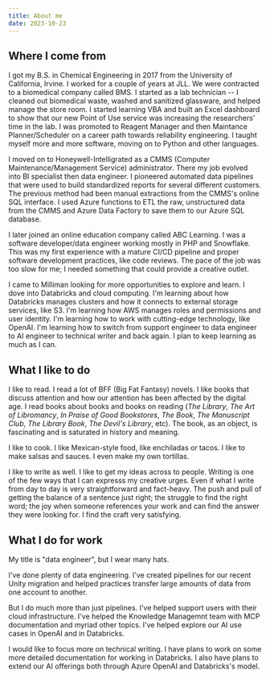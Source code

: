 ```yaml
---
title: About me
date: 2023-10-23
---
```


## Where I come from

I got my B.S. in Chemical Engineering in 2017 from the University of California, Irvine. I worked for a couple of years at JLL. We were contracted to a biomedical company called BMS. I started as a lab technician -- I cleaned out biomedical waste, washed and sanitized glassware, and helped manage the store room. I started learning VBA and built an Excel dashboard to show that our new Point of Use service was increasing the researchers' time in the lab. I was promoted to Reagent Manager and then Maintance Planner/Scheduler on a career path towards reliability engineering. I taught myself more and more software, moving on to Python and other languages.

I moved on to Honeywell-Intelligrated as a CMMS (Computer Maintenance/Management Service) administrator. There my job evolved into BI specialist then data engineer. I pioneered automated data pipelines that were used to build standardized reports for several different customers. The previous method had been manual extractions from the CMMS's online SQL interface. I used Azure functions to ETL the raw, unstructured data from the CMMS and Azure Data Factory to save them to our Azure SQL database.

I later joined an online education company called ABC Learning. I was a software developer/data engineer working mostly in PHP and Snowflake. This was my first experience with a mature CI/CD pipeline and proper software development practices, like code reviews. The pace of the job was too slow for me; I needed something that could provide a creative outlet.

I came to Milliman looking for more opportunities to explore and learn. I dove into Databricks and cloud computing. I'm learning about how Databricks manages clusters and how it connects to external storage services, like S3. I'm learning how AWS manages roles and permissions and user identity. I'm learning how to work with cutting-edge technology, like OpenAI. I'm learning how to switch from support engineer to data engineer to AI engineer to technical writer and back again. I plan to keep learning as much as I can.

## What I like to do

I like to read. I read a lot of BFF (Big Fat Fantasy) novels. I like books that discuss attention and how our attention has been affected by the digital age. I read books about books and books on reading (*The Library*, *The Art of Libromancy*, *In Praise of Good Bookstores*, *The Book*, *The Manuscript Club*, *The Library Book*, *The Devil's Library*, etc). The book, as an object, is fascinating and is saturated in history and meaning.

I like to cook. I like Mexican-style food, like enchiladas or tacos. I like to make salsas and sauces. I even make my own tortillas.

I like to write as well. I like to get my ideas across to people. Writing is one of the few ways that I can expresss my creative urges. Even if what I write from day to day is very straightforward and fact-heavy. The push and pull of getting the balance of a sentence just right; the struggle to find the right word; the joy when someone references your work and can find the answer they were looking for. I find the craft very satisfying.

## What I do for work

My title is "data engineer", but I wear many hats.

I've done plenty of data engineering. I've created pipelines for our recent Unity migration and helped practices transfer large amounts of data from one account to another.

But I do much more than just pipelines. I've helped support users with their cloud infrastructure. I've helped the Knowledge Managemnt team with MCP documentation and myriad other topics. I've helped explore our AI use cases in OpenAI and in Databricks.

I would like to focus more on technical writing. I have plans to work on some more detailed documentation for working in Databricks. I also have plans to extend our AI offerings both through Azure OpenAI and Databricks's model.
